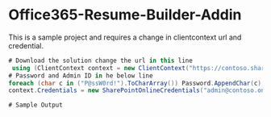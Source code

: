 # Office365-Resume-Builder-Addin
This is a sample project and requires a change in clientcontext url and credential. 
```C#
# Download the solution change the url in this line
 using (ClientContext context = new ClientContext("https://contoso.sharepoint.com"))
# Password and Admin ID in he below line
foreach (char c in ("P@ssW0rd!").ToCharArray()) Password.AppendChar(c);
context.Credentials = new SharePointOnlineCredentials("admin@contoso.onmicrosoft.com", Password);

# Sample Output 
